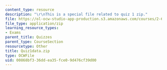 ```yaml
---
content_type: resource
description: "\r\nThis is a special file related to quiz 1 zip."
file: https://ol-ocw-studio-app-production.s3.amazonaws.com/courses/2-627-fundamentals-of-photovoltaics-fall-2013/00868bf336ddea35fce09d476cf39d00_Quiz1data.zip
file_type: application/zip
learning_resource_types:
- Exams
parent_title: Quizzes
parent_type: CourseSection
resourcetype: Other
title: Quiz1data.zip
type: OCWFile
uid: 00868bf3-36dd-ea35-fce0-9d476cf39d00
---
```


